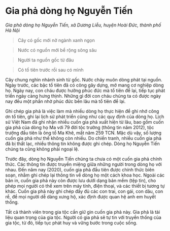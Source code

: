 # Gia phả dòng họ Nguyễn Tiến

_Gia phả dòng họ Nguyễn Tiến, xã Dương Liễu, huyện Hoài Đức, thành phố Hà Nội_

> Cây có gốc mới nở ngành xanh ngọn

> Nước có nguồn mới bể rộng sông sâu

> Người ta nguồn gốc từ đâu

> Có tổ tiên trước rồi sau có mình

Cây chung nghìn nhánh sinh từ gốc. Nước chảy muôn dòng phát tại nguồn. Ngày trước, các bậc tổ tiên đã có công gây dựng, mở mang cơ nghiệp dòng họ. Ngày nay, con cháu được hưởng phúc đức mà tổ tiên để lại, tiếp tục phát triển ngày càng hưng thịnh. Những gì đời con cháu chúng ta có được ngày nay đều một phần nhờ phúc đức bền lâu mà tổ tiên để lại.

Ghi chép gia phả là việc làm mà nhiều dòng họ thực hiện để ghi nhớ công ơn tổ tiên, ghi lại lịch sử phát triển cũng như các quy định của dòng họ. Lịch sử Việt Nam đã ghi nhận nhiều cuốn gia phả xuất hiện từ lâu, bao gồm cuốn gia phả của dòng họ Ma với 79 đời tộc trưởng (thông tin năm 2012), tộc trưởng đầu tiên là ông tổ Ma Khê, mất năm 259 TCN. Mặc dù vậy, số lượng cuốn gia phả như thế không còn nhiều. Do chiến tranh, nhiều cuốn gia phả đã bị thất lạc, nhiều thông tin không được ghi chép. Dòng họ Nguyễn Tiến chúng ta cũng không phải ngoại lệ.

Trước đây, dòng họ Nguyễn Tiến chúng ta chưa có một cuốn gia phả chính thức. Các thông tin được truyền miệng giữa những người trong dòng họ với nhau. Đến năm nay (2020), cuốn gia phả đầu tiên được chính thức biên soạn, nhằm ghi chép lại thông tin về dòng họ một cách khoa học. Ngoài các bản in, cuốn gia phả này còn được lưu dưới dạng bản mềm (tệp tin), cho phép mọi người có thể xem trên máy tính, điện thoại, và các thiết bị tương tự khác. Cuốn gia phả này ghi chép đầy đủ các con trai, con gái, con dâu, con rể, để mọi người dễ dàng xưng hộ, xác định được quan hệ anh em huyết thống.

Tất cả thành viên trong gia tộc cần giữ gìn cuốn gia phả này. Gia phả là tài liệu quan trọng của gia tộc. Người có gia phả sẽ tự tin với truyền thống của gia tộc, từ đó, tiếp tục phát huy và vững bước trong cuộc sống.
